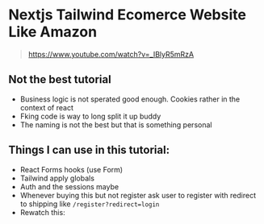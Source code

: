 # Nextjs Tailwind Ecomerce Website Like Amazon
> https://www.youtube.com/watch?v=_IBlyR5mRzA

## Not the best tutorial
* Business logic is not sperated good enough. Cookies rather in the context of react
* Fking code is way to long split it up buddy
* The naming is not the best but that is something personal

## Things I can use in this tutorial:
* React Forms hooks (use Form)
* Tailwind apply globals
* Auth and the sessions maybe
* Whenever buying this but not register ask user to register with redirect to shipping like `/register?redirect=login`
* Rewatch this: 